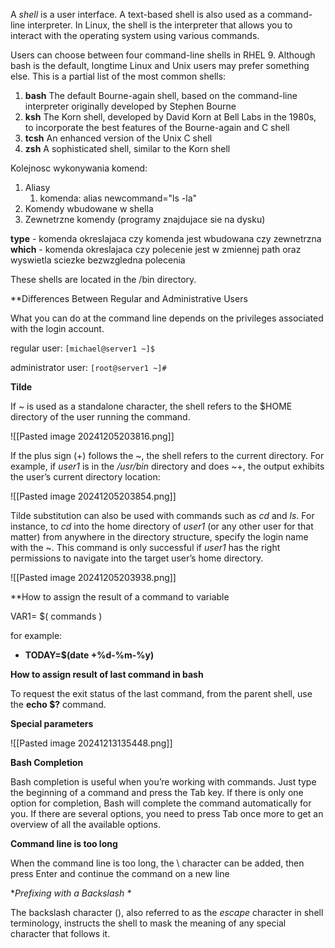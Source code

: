 A _shell_ is a user interface. A text-based shell is also used as a command-line interpreter. In Linux, the shell is the interpreter that allows you to interact with the operating system using various commands.

Users can choose between four command-line shells in RHEL 9. Although bash is the default, longtime Linux and Unix users may prefer something else. This is a partial list of the most common shells:
1. **bash** The default Bourne-again shell, based on the command-line interpreter originally developed by Stephen Bourne
2. **ksh** The Korn shell, developed by David Korn at Bell Labs in the 1980s, to incorporate the best features of the Bourne-again and C shell
3. **tcsh** An enhanced version of the Unix C shell
4. **zsh** A sophisticated shell, similar to the Korn shell

Kolejnosc wykonywania komend:
1. Aliasy 
	1. komenda: alias newcommand="ls -la"
2. Komendy wbudowane w shella
3. Zewnetrzne komendy (programy znajdujace sie na dysku)

**type** - komenda okreslajaca czy komenda jest wbudowana czy zewnetrzna
**which** - komenda okreslajaca czy polecenie jest w zmiennej path oraz wyswietla sciezke bezwzgledna polecenia

These shells are located in the /bin directory.

**Differences Between Regular and Administrative Users

What you can do at the command line depends on the privileges associated with the login account.

regular user:
`[michael@server1 ~]$`

administrator user:
`[root@server1 ~]#`

**Tilde**

If ~ is used as a standalone character, the shell refers to the $HOME directory of the user running the command.

![[Pasted image 20241205203816.png]]

If the plus sign (+) follows the ~, the shell refers to the current directory. For example, if _user1_ is in the _/usr/bin_ directory and does ~+, the output exhibits the user’s current directory location:

![[Pasted image 20241205203854.png]]

Tilde substitution can also be used with commands such as _cd_ and _ls_. For instance, to _cd_ into the home directory of _user1_ (or any other user for that matter) from anywhere in the directory structure, specify the login name with the ~. This command is only successful if _user1_ has the right permissions to navigate into the target user’s home directory.

![[Pasted image 20241205203938.png]]

**How to assign the result of a command to variable

VAR1= $( commands )

for example:
- **TODAY=$(date +%d-%m-%y)**

**How to assign result of last command in bash**

To request the exit status of the last command, from the parent shell, use the **echo $?** command.

**Special parameters**

![[Pasted image 20241213135448.png]]

**Bash Completion**

Bash completion is useful when you’re working with commands. Just type the beginning of a command and press the Tab key. If there is only one option for completion, Bash will complete the command automatically for you. If there are several options, you need to press Tab once more to get an overview of all the available options.

**Command line is too long**

When the command line is too long, the \ character can be added, then press Enter and continue the command on a new line

**Prefixing with a Backslash \**

The backslash character (\), also referred to as the _escape_ character in shell terminology, instructs the shell to mask the meaning of any special character that follows it.


